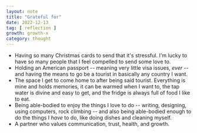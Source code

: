 ```yaml
---
layout: note
title: "Grateful for"
date: 2022-12-13
tag: [ reflection ]
growth: growth-x
category: thought
---
```


- Having so many Christmas cards to send that it's stressful. I'm lucky to have so many people that I feel compelled to send some love to.
- Holding an American passport -- meaning very little visa issues, *ever* -- and having the means to go be a tourist in basically any country I want. 
- The space I get to come home to after being said tourist. Everything is mine and holds memories, it can be warmed when I want to, the tap water is divine and easy to get, and the fridge is always full of food I like to eat.
- Being able-bodied to enjoy the things I love to do -- writing, designing, using computers, rock climbing -- and also being able-bodied enough to do the things I *have* to do, like doing dishes and cleaning myself.
- A partner who values communication, trust, health, and growth.